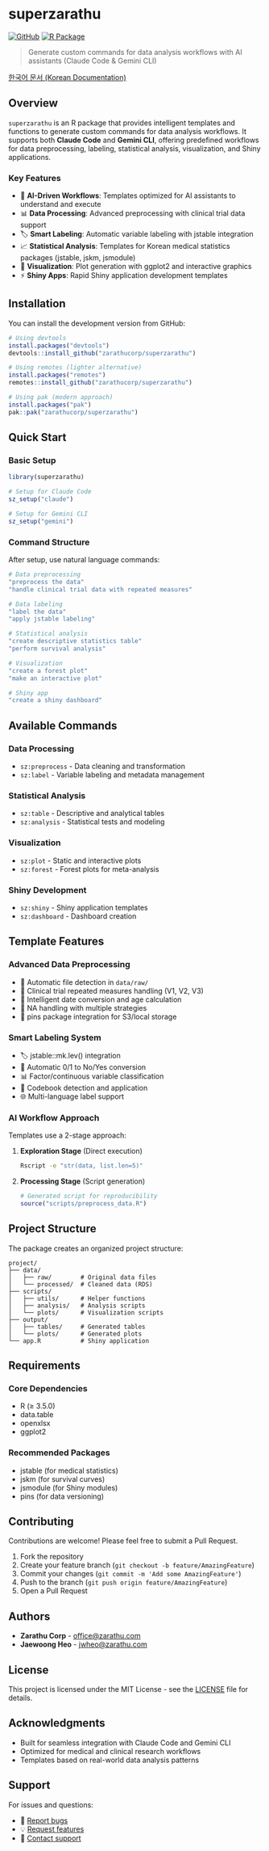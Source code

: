 # superzarathu

[![GitHub](https://img.shields.io/badge/GitHub-zarathucorp%2Fsuperzarathu-blue)](https://github.com/zarathucorp/superzarathu)
[![R Package](https://img.shields.io/badge/R%20Package-0.1.0-green)](https://github.com/zarathucorp/superzarathu)

> Generate custom commands for data analysis workflows with AI assistants (Claude Code & Gemini CLI)

[한국어 문서 (Korean Documentation)](README.ko.md)

## Overview

`superzarathu` is an R package that provides intelligent templates and functions to generate custom commands for data analysis workflows. It supports both **Claude Code** and **Gemini CLI**, offering predefined workflows for data preprocessing, labeling, statistical analysis, visualization, and Shiny applications.

### Key Features

- 🤖 **AI-Driven Workflows**: Templates optimized for AI assistants to understand and execute
- 📊 **Data Processing**: Advanced preprocessing with clinical trial data support
- 🏷️ **Smart Labeling**: Automatic variable labeling with jstable integration
- 📈 **Statistical Analysis**: Templates for Korean medical statistics packages (jstable, jskm, jsmodule)
- 🎨 **Visualization**: Plot generation with ggplot2 and interactive graphics
- ⚡ **Shiny Apps**: Rapid Shiny application development templates

## Installation

You can install the development version from GitHub:

```r
# Using devtools
install.packages("devtools")
devtools::install_github("zarathucorp/superzarathu")

# Using remotes (lighter alternative)
install.packages("remotes")
remotes::install_github("zarathucorp/superzarathu")

# Using pak (modern approach)
install.packages("pak")
pak::pak("zarathucorp/superzarathu")
```

## Quick Start

### Basic Setup

```r
library(superzarathu)

# Setup for Claude Code
sz_setup("claude")

# Setup for Gemini CLI
sz_setup("gemini")
```

### Command Structure

After setup, use natural language commands:

```r
# Data preprocessing
"preprocess the data"
"handle clinical trial data with repeated measures"

# Data labeling  
"label the data"
"apply jstable labeling"

# Statistical analysis
"create descriptive statistics table"
"perform survival analysis"

# Visualization
"create a forest plot"
"make an interactive plot"

# Shiny app
"create a shiny dashboard"
```

## Available Commands

### Data Processing
- `sz:preprocess` - Data cleaning and transformation
- `sz:label` - Variable labeling and metadata management

### Statistical Analysis
- `sz:table` - Descriptive and analytical tables
- `sz:analysis` - Statistical tests and modeling

### Visualization
- `sz:plot` - Static and interactive plots
- `sz:forest` - Forest plots for meta-analysis

### Shiny Development
- `sz:shiny` - Shiny application templates
- `sz:dashboard` - Dashboard creation

## Template Features

### Advanced Data Preprocessing
- 📁 Automatic file detection in `data/raw/`
- 🔄 Clinical trial repeated measures handling (V1, V2, V3)
- 📅 Intelligent date conversion and age calculation
- 🧹 NA handling with multiple strategies
- 📌 pins package integration for S3/local storage

### Smart Labeling System
- 🏷️ jstable::mk.lev() integration
- 🔢 Automatic 0/1 to No/Yes conversion
- 📊 Factor/continuous variable classification
- 📖 Codebook detection and application
- 🌐 Multi-language label support

### AI Workflow Approach

Templates use a 2-stage approach:

1. **Exploration Stage** (Direct execution)
   ```bash
   Rscript -e "str(data, list.len=5)"
   ```

2. **Processing Stage** (Script generation)
   ```r
   # Generated script for reproducibility
   source("scripts/preprocess_data.R")
   ```

## Project Structure

The package creates an organized project structure:

```
project/
├── data/
│   ├── raw/        # Original data files
│   └── processed/  # Cleaned data (RDS)
├── scripts/
│   ├── utils/      # Helper functions
│   ├── analysis/   # Analysis scripts
│   └── plots/      # Visualization scripts
├── output/
│   ├── tables/     # Generated tables
│   └── plots/      # Generated plots
└── app.R           # Shiny application
```

## Requirements

### Core Dependencies
- R (≥ 3.5.0)
- data.table
- openxlsx
- ggplot2

### Recommended Packages
- jstable (for medical statistics)
- jskm (for survival curves)
- jsmodule (for Shiny modules)
- pins (for data versioning)

## Contributing

Contributions are welcome! Please feel free to submit a Pull Request.

1. Fork the repository
2. Create your feature branch (`git checkout -b feature/AmazingFeature`)
3. Commit your changes (`git commit -m 'Add some AmazingFeature'`)
4. Push to the branch (`git push origin feature/AmazingFeature`)
5. Open a Pull Request

## Authors

- **Zarathu Corp** - [office@zarathu.com](mailto:office@zarathu.com)
- **Jaewoong Heo** - [jwheo@zarathu.com](mailto:jwheo@zarathu.com)

## License

This project is licensed under the MIT License - see the [LICENSE](LICENSE) file for details.

## Acknowledgments

- Built for seamless integration with Claude Code and Gemini CLI
- Optimized for medical and clinical research workflows
- Templates based on real-world data analysis patterns

## Support

For issues and questions:
- 🐛 [Report bugs](https://github.com/zarathucorp/superzarathu/issues)
- 💡 [Request features](https://github.com/zarathucorp/superzarathu/issues)
- 📧 [Contact support](mailto:office@zarathu.com)